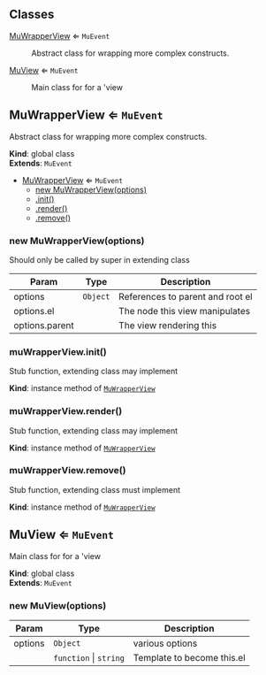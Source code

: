 ## Classes

<dl>
<dt><a href="#MuWrapperView">MuWrapperView</a> ⇐ <code>MuEvent</code></dt>
<dd><p>Abstract class for wrapping more complex constructs.</p>
</dd>
<dt><a href="#MuView">MuView</a> ⇐ <code>MuEvent</code></dt>
<dd><p>Main class for for a &#39;view</p>
</dd>
</dl>

<a name="MuWrapperView"></a>

## MuWrapperView ⇐ <code>MuEvent</code>
Abstract class for wrapping more complex constructs.

**Kind**: global class  
**Extends**: <code>MuEvent</code>  

* [MuWrapperView](#MuWrapperView) ⇐ <code>MuEvent</code>
    * [new MuWrapperView(options)](#new_MuWrapperView_new)
    * [.init()](#MuWrapperView+init)
    * [.render()](#MuWrapperView+render)
    * [.remove()](#MuWrapperView+remove)

<a name="new_MuWrapperView_new"></a>

### new MuWrapperView(options)
Should only be called by super in extending class


| Param | Type | Description |
| --- | --- | --- |
| options | <code>Object</code> | References to parent and root el |
| options.el |  | The node this view manipulates |
| options.parent |  | The view rendering this |

<a name="MuWrapperView+init"></a>

### muWrapperView.init()
Stub function, extending class may implement

**Kind**: instance method of [<code>MuWrapperView</code>](#MuWrapperView)  
<a name="MuWrapperView+render"></a>

### muWrapperView.render()
Stub function, extending class may implement

**Kind**: instance method of [<code>MuWrapperView</code>](#MuWrapperView)  
<a name="MuWrapperView+remove"></a>

### muWrapperView.remove()
Stub function, extending class must implement

**Kind**: instance method of [<code>MuWrapperView</code>](#MuWrapperView)  
<a name="MuView"></a>

## MuView ⇐ <code>MuEvent</code>
Main class for for a 'view

**Kind**: global class  
**Extends**: <code>MuEvent</code>  
<a name="new_MuView_new"></a>

### new MuView(options)

| Param | Type | Description |
| --- | --- | --- |
| options | <code>Object</code> | various options |
|  | <code>function</code> \| <code>string</code> | Template to become this.el |

